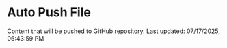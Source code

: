 # Auto Push File

Content that will be pushed to GitHub repository.
Last updated: 07/17/2025, 06:43:59 PM